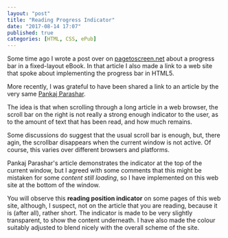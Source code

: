 ```yaml
---
layout: "post"
title: "Reading Progress Indicator"
date: "2017-08-14 17:07"
published: true
categories: [HTML, CSS, ePub]
---
```

Some time ago I wrote a post over on [pagetoscreen.net][e7c525bd] about a progress bar in a fixed-layout eBook. In that article I also made a link to a web site that spoke about implementing the progress bar in HTML5.

  [e7c525bd]: http://www.pagetoscreen.net/journal/item/page_numbers "read this piece from a while ago"

More recently, I was grateful to have been shared a link to an article by the very same [Pankaj Parashar][28dc5a67].

  [28dc5a67]: https://css-tricks.com/reading-position-indicator/ "Reading Position Indicator"

The idea is that when scrolling through a long article in a web browser, the scroll bar on the right is not really a strong enough indicator to the user, as to the amount of text that has been read, and how much remains.

Some discussions do suggest that the usual scroll bar is enough, but, there agin, the scrollbar disappears when the current window is not active. Of course, this varies over different browsers and platforms.

Pankaj Parashar's article demonstrates the indicator at the top of the current window, but I agreed with some comments that this might be mistaken for some _content still loading_, so I have implemented on this web site at the bottom of the window.

You will observe this **reading position indicator** on some pages of this web site, although, I suspect, not on the article that you are reading, because it is (after all), rather short. The indicator is made to be very slightly transparent, to show the content underneath. I have also made the colour suitably adjusted to blend nicely with the overall scheme of the site.
